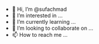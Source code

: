 - 👋 Hi, I’m @sufachmad
- 👀 I’m interested in ...
- 🌱 I’m currently learning ...
- 💞️ I’m looking to collaborate on ...
- 📫 How to reach me ...

<!---
sufachmad/sufachmad is a ✨ special ✨ repository because its `README.md` (this file) appears on your GitHub profile.
You can click the Preview link to take a look at your changes.
--->

